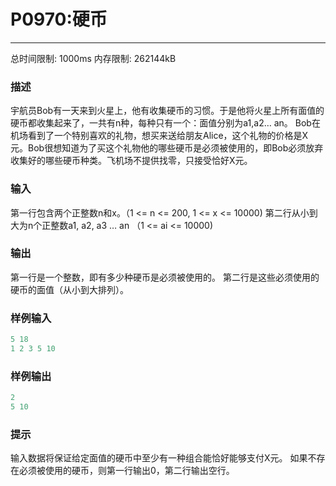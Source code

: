 # P0970:硬币
------

总时间限制: 1000ms 内存限制: 262144kB

### 描述

宇航员Bob有一天来到火星上，他有收集硬币的习惯。于是他将火星上所有面值的硬币都收集起来了，一共有n种，每种只有一个：面值分别为a1,a2… an。 Bob在机场看到了一个特别喜欢的礼物，想买来送给朋友Alice，这个礼物的价格是X元。Bob很想知道为了买这个礼物他的哪些硬币是必须被使用的，即Bob必须放弃收集好的哪些硬币种类。飞机场不提供找零，只接受恰好X元。
### 输入

第一行包含两个正整数n和x。（1 <= n <= 200, 1 <= x <= 10000)
第二行从小到大为n个正整数a1, a2, a3 … an （1 <= ai <= 10000)

### 输出

第一行是一个整数，即有多少种硬币是必须被使用的。
第二行是这些必须使用的硬币的面值（从小到大排列）。<br>

### 样例输入
```python
5 18
1 2 3 5 10
```
### 样例输出
```python
2
5 10
```

### 提示
输入数据将保证给定面值的硬币中至少有一种组合能恰好能够支付X元。
如果不存在必须被使用的硬币，则第一行输出0，第二行输出空行。